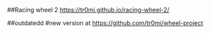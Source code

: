 ##Racing wheel 2
https://tr0mi.github.io/racing-wheel-2/

##outdatedd
#new version at https://github.com/tr0mi/wheel-project
